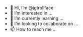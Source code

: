 - 👋 Hi, I’m @jgtrollface
- 👀 I’m interested in ...
- 🌱 I’m currently learning ...
- 💞️ I’m looking to collaborate on ...
- 📫 How to reach me ...

<!---
jgtrollface/jgtrollface is a ✨ special ✨ repository because its `README.md` (this file) appears on your GitHub profile.
You can click the Preview link to take a look at your changes.
--->
